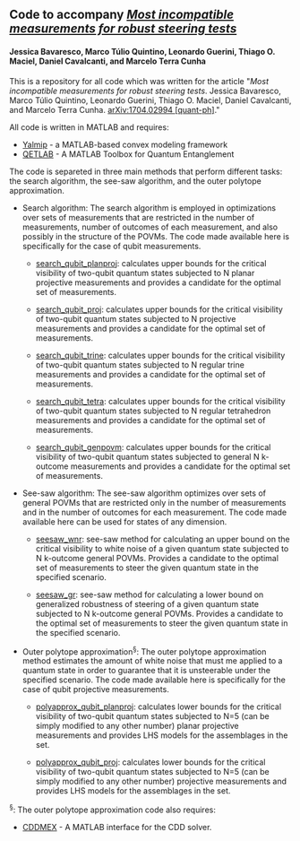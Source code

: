 ## Code to accompany *[Most incompatible measurements for robust steering tests](https://arxiv.org/abs/1704.02994)*
#### Jessica Bavaresco, Marco Túlio Quintino, Leonardo Guerini, Thiago O. Maciel, Daniel Cavalcanti, and Marcelo Terra Cunha

This is a repository for all code which was written for the article "*Most incompatible measurements for robust steering tests*. Jessica Bavaresco, Marco Túlio Quintino, Leonardo Guerini, Thiago O. Maciel, Daniel Cavalcanti, and Marcelo Terra Cunha. [arXiv:1704.02994 [quant-ph]](https://arxiv.org/abs/1704.02994)."

All code is written in MATLAB and requires:
- [Yalmip](https://yalmip.github.io) - a MATLAB-based convex modeling framework
- [QETLAB](http://www.qetlab.com/) - A MATLAB Toolbox for Quantum Entanglement

The code is separeted in three main methods that perform different tasks: the search algorithm, the see-saw algorithm, and the outer polytope approximation.

- Search algorithm: 
The search algorithm is employed in optimizations over sets of measurements that are restricted in the number of measurements, number of outcomes of each measurement, and also possibly in the structure of the POVMs. The code made available here is specifically for the case of qubit measurements.

  - [search_qubit_planproj](https://github.com/jessicabavaresco/most-incompatible-measurements/blob/master/search_qubit_planproj.m): calculates upper bounds for the critical visibility of two-qubit quantum states subjected to N planar projective measurements and provides a candidate for the optimal set of measurements.
  
  - [search_qubit_proj](https://github.com/jessicabavaresco/most-incompatible-measurements/blob/master/search_qubit_proj.m): calculates upper bounds for the critical visibility of two-qubit quantum states subjected to N projective measurements and provides a candidate for the optimal set of measurements.
  
  - [search_qubit_trine](https://github.com/jessicabavaresco/most-incompatible-measurements/blob/master/search_qubit_trine.m): calculates upper bounds for the critical visibility of two-qubit quantum states subjected to N regular trine measurements and provides a candidate for the optimal set of measurements.
  
  - [search_qubit_tetra](https://github.com/jessicabavaresco/most-incompatible-measurements/blob/master/search_qubit_tetra.m): calculates upper bounds for the critical visibility of two-qubit quantum states subjected to N regular tetrahedron measurements and provides a candidate for the optimal set of measurements.
  
  - [search_qubit_genpovm](https://github.com/jessicabavaresco/most-incompatible-measurements/blob/master/search_qubit_genpovm.m): calculates upper bounds for the critical visibility of two-qubit quantum states subjected to general N k-outcome measurements and provides a candidate for the optimal set of measurements.
  
- See-saw algorithm:
The see-saw algorithm optimizes over sets of general POVMs that are restricted only in the number of measurements and in the number of outcomes for each measurement. The code made available here can be used for states of any dimension.

  - [seesaw_wnr](https://github.com/jessicabavaresco/most-incompatible-measurements/blob/master/seesaw_wnr.m): see-saw method for calculating an upper bound on the critical visibility to white noise of a given quantum state subjected to N k-outcome general POVMs. Provides a candidate to the optimal set of measurements to steer the given quantum state in the specified scenario.
  
  - [seesaw_gr](https://github.com/jessicabavaresco/most-incompatible-measurements/blob/master/seesaw_gr.m): see-saw method for calculating a lower bound on generalized robustness of steering of a given quantum state subjected to N k-outcome general POVMs. Provides a candidate to the optimal set of measurements to steer the given quantum state in the specified scenario.
 
- Outer polytope approximation<sup>§</sup>:
The outer polytope approximation method estimates the amount of white noise that must me applied to a quantum state in order to guarantee that it is unsteerable under the specified scenario. The code made available here is specifically for the case of qubit projective measurements.

  - [polyapprox_qubit_planproj](https://github.com/jessicabavaresco/most-incompatible-measurements/blob/master/polyapprox_qubit_planproj.m): calculates lower bounds for the critical visibility of two-qubit quantum states subjected to N=5 (can be simply modified to any other number) planar projective measurements and provides LHS models for the assemblages in the set.
  
  - [polyapprox_qubit_proj](https://github.com/jessicabavaresco/most-incompatible-measurements/blob/master/polyapprox_qubit_proj.m): calculates lower bounds for the critical visibility of two-qubit quantum states subjected to N=5 (can be simply modified to any other number) projective measurements and provides LHS models for the assemblages in the set.
 
<sup>§</sup>: The outer polytope approximation code also requires:
- [CDDMEX](http://control.ee.ethz.ch/~cohysys/cdd.php) - A MATLAB interface for the CDD solver.
